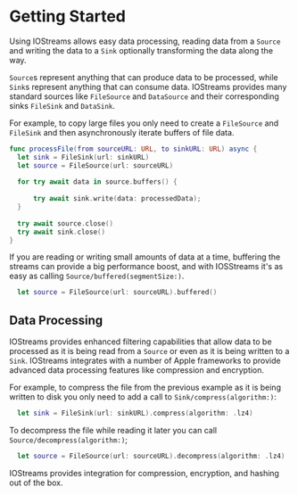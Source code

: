 # Getting Started

Using IOStreams allows easy data processing, reading data from a ``Source`` and writing the data to a ``Sink``
optionally transforming the data along the way.

``Source``s represent anything that can produce data to be processed, while ``Sink``s represent anything that can
consume data. IOStreams provides many standard sources like ``FileSource`` and ``DataSource`` and their corresponding
sinks ``FileSink`` and ``DataSink``.

For example, to copy large files you only need to create a ``FileSource`` and ``FileSink`` and then asynchronously
iterate buffers of file data.

```swift
func processFile(from sourceURL: URL, to sinkURL: URL) async {
  let sink = FileSink(url: sinkURL)
  let source = FileSource(url: sourceURL)
  
  for try await data in source.buffers() {
      
      try await sink.write(data: processedData);
  }
  
  try await source.close()
  try await sink.close()
}
```

If you are reading or writing small amounts of data at a time, buffering the streams can provide a big performance
boost, and with IOSStreams it's as easy as calling ``Source/buffered(segmentSize:)``.

```swift
  let source = FileSource(url: sourceURL).buffered()
```

## Data Processing

IOStreams provides enhanced filtering capabilities that allow data to be processed as it is being read from a
``Source`` or even as it is being written to a ``Sink``. IOStreams integrates with a number of Apple frameworks to
provide advanced data processing features like compression and encryption.

For example, to compress the file from the previous example as it is being written to disk you only need to add a
call to ``Sink/compress(algorithm:)``:
```swift
  let sink = FileSink(url: sinkURL).compress(algorithm: .lz4)
```

To decompress the file while reading it later you can call ``Source/decompress(algorithm:)``;
```swift
  let source = FileSource(url: sourceURL).decompress(algorithm: .lz4)
```

IOStreams provides integration for compression, encryption, and hashing out of the box.

